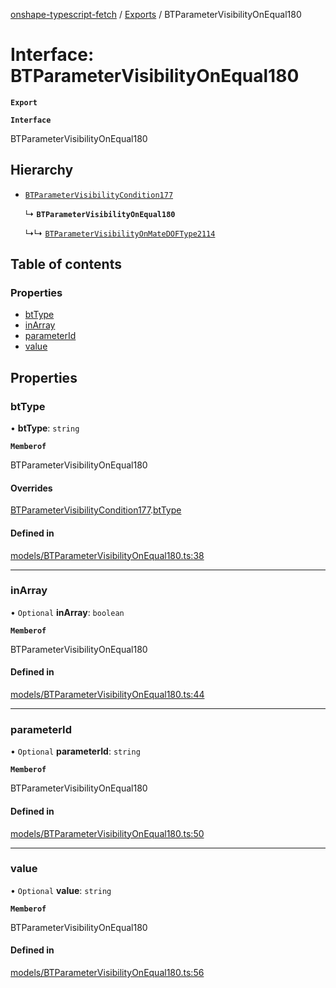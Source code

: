 [onshape-typescript-fetch](../README.md) / [Exports](../modules.md) / BTParameterVisibilityOnEqual180

# Interface: BTParameterVisibilityOnEqual180

**`Export`**

**`Interface`**

BTParameterVisibilityOnEqual180

## Hierarchy

- [`BTParameterVisibilityCondition177`](BTParameterVisibilityCondition177.md)

  ↳ **`BTParameterVisibilityOnEqual180`**

  ↳↳ [`BTParameterVisibilityOnMateDOFType2114`](BTParameterVisibilityOnMateDOFType2114.md)

## Table of contents

### Properties

- [btType](BTParameterVisibilityOnEqual180.md#bttype)
- [inArray](BTParameterVisibilityOnEqual180.md#inarray)
- [parameterId](BTParameterVisibilityOnEqual180.md#parameterid)
- [value](BTParameterVisibilityOnEqual180.md#value)

## Properties

### btType

• **btType**: `string`

**`Memberof`**

BTParameterVisibilityOnEqual180

#### Overrides

[BTParameterVisibilityCondition177](BTParameterVisibilityCondition177.md).[btType](BTParameterVisibilityCondition177.md#bttype)

#### Defined in

[models/BTParameterVisibilityOnEqual180.ts:38](https://github.com/toebes/onshape-typescript-fetch/blob/3e11ae1/models/BTParameterVisibilityOnEqual180.ts#L38)

___

### inArray

• `Optional` **inArray**: `boolean`

**`Memberof`**

BTParameterVisibilityOnEqual180

#### Defined in

[models/BTParameterVisibilityOnEqual180.ts:44](https://github.com/toebes/onshape-typescript-fetch/blob/3e11ae1/models/BTParameterVisibilityOnEqual180.ts#L44)

___

### parameterId

• `Optional` **parameterId**: `string`

**`Memberof`**

BTParameterVisibilityOnEqual180

#### Defined in

[models/BTParameterVisibilityOnEqual180.ts:50](https://github.com/toebes/onshape-typescript-fetch/blob/3e11ae1/models/BTParameterVisibilityOnEqual180.ts#L50)

___

### value

• `Optional` **value**: `string`

**`Memberof`**

BTParameterVisibilityOnEqual180

#### Defined in

[models/BTParameterVisibilityOnEqual180.ts:56](https://github.com/toebes/onshape-typescript-fetch/blob/3e11ae1/models/BTParameterVisibilityOnEqual180.ts#L56)
